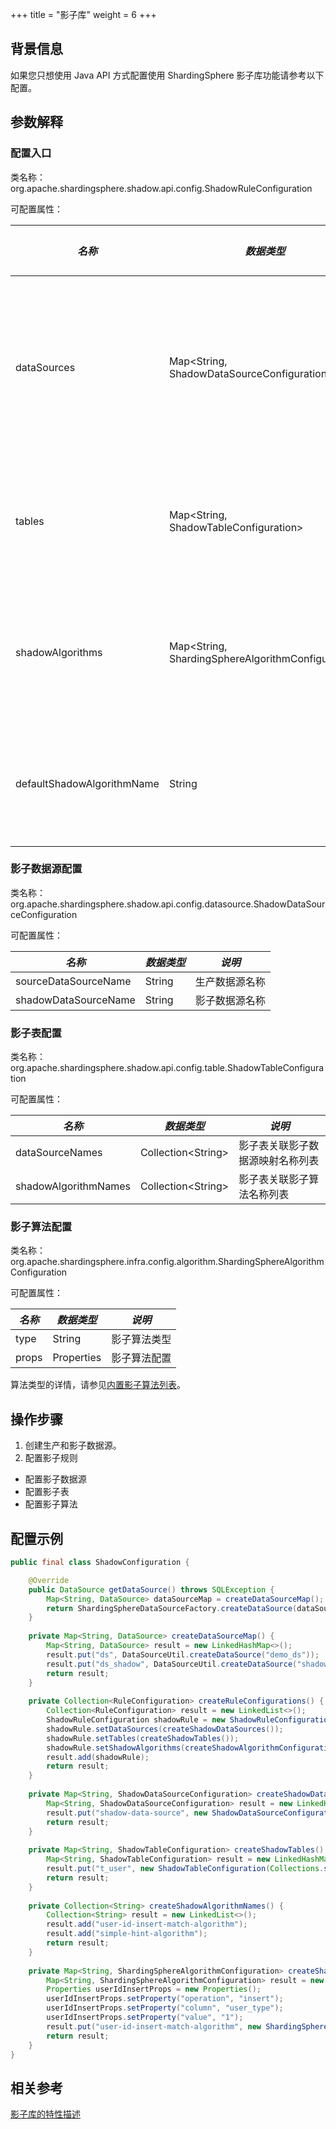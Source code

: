 +++
title = "影子库"
weight = 6
+++

## 背景信息

如果您只想使用 Java API 方式配置使用 ShardingSphere 影子库功能请参考以下配置。

## 参数解释
### 配置入口

类名称：org.apache.shardingsphere.shadow.api.config.ShadowRuleConfiguration

可配置属性：

| *名称*   | *数据类型*  | *说明*  | *默认值* |
| -------- | ----------- | ------- | ------- |
| dataSources  | Map\<String, ShadowDataSourceConfiguration\> | 影子数据源映射名称和配置 | 无  |
| tables | Map\<String, ShadowTableConfiguration\> | 影子表名称和配置 | 无 |
| shadowAlgorithms | Map\<String, ShardingSphereAlgorithmConfiguration\> | 影子算法名称和配置 | 无   |
| defaultShadowAlgorithmName | String | 默认影子算法名称  | 无 |

### 影子数据源配置

类名称：org.apache.shardingsphere.shadow.api.config.datasource.ShadowDataSourceConfiguration

可配置属性：

| *名称*                | *数据类型* | *说明*       |
| -------------------- | --------- | ----------- |
| sourceDataSourceName | String    | 生产数据源名称 |
| shadowDataSourceName | String    | 影子数据源名称 |

### 影子表配置

类名称：org.apache.shardingsphere.shadow.api.config.table.ShadowTableConfiguration

可配置属性：

| *名称*                | *数据类型*            | *说明*                   |
| -------------------- | -------------------- | ----------------------- |
| dataSourceNames      | Collection\<String\> | 影子表关联影子数据源映射名称列表 |
| shadowAlgorithmNames | Collection\<String\> | 影子表关联影子算法名称列表   |

### 影子算法配置

类名称：org.apache.shardingsphere.infra.config.algorithm.ShardingSphereAlgorithmConfiguration

可配置属性：

| *名称*  | *数据类型* | *说明* |
| ------- | ---------- | ------- |
| type | String | 影子算法类型 |
| props | Properties | 影子算法配置 |

算法类型的详情，请参见[内置影子算法列表](/cn/user-manual/shardingsphere-jdbc/builtin-algorithm/shadow)。

## 操作步骤

1. 创建生产和影子数据源。
1. 配置影子规则
- 配置影子数据源
- 配置影子表
- 配置影子算法

## 配置示例

```java
public final class ShadowConfiguration {

    @Override
    public DataSource getDataSource() throws SQLException {
        Map<String, DataSource> dataSourceMap = createDataSourceMap();
        return ShardingSphereDataSourceFactory.createDataSource(dataSourceMap, createRuleConfigurations(), createShardingSphereProps());
    }
    
    private Map<String, DataSource> createDataSourceMap() {
        Map<String, DataSource> result = new LinkedHashMap<>();
        result.put("ds", DataSourceUtil.createDataSource("demo_ds"));
        result.put("ds_shadow", DataSourceUtil.createDataSource("shadow_demo_ds"));
        return result;
    }
    
    private Collection<RuleConfiguration> createRuleConfigurations() {
        Collection<RuleConfiguration> result = new LinkedList<>();
        ShadowRuleConfiguration shadowRule = new ShadowRuleConfiguration();
        shadowRule.setDataSources(createShadowDataSources());
        shadowRule.setTables(createShadowTables());
        shadowRule.setShadowAlgorithms(createShadowAlgorithmConfigurations());
        result.add(shadowRule);
        return result;
    }
    
    private Map<String, ShadowDataSourceConfiguration> createShadowDataSources() {
        Map<String, ShadowDataSourceConfiguration> result = new LinkedHashMap<>();
        result.put("shadow-data-source", new ShadowDataSourceConfiguration("ds", "ds_shadow"));
        return result;
    }
    
    private Map<String, ShadowTableConfiguration> createShadowTables() {
        Map<String, ShadowTableConfiguration> result = new LinkedHashMap<>();
        result.put("t_user", new ShadowTableConfiguration(Collections.singletonList("shadow-data-source"), createShadowAlgorithmNames()));
        return result;
    }
    
    private Collection<String> createShadowAlgorithmNames() {
        Collection<String> result = new LinkedList<>();
        result.add("user-id-insert-match-algorithm");
        result.add("simple-hint-algorithm");
        return result;
    }
    
    private Map<String, ShardingSphereAlgorithmConfiguration> createShadowAlgorithmConfigurations() {
        Map<String, ShardingSphereAlgorithmConfiguration> result = new LinkedHashMap<>();
        Properties userIdInsertProps = new Properties();
        userIdInsertProps.setProperty("operation", "insert");
        userIdInsertProps.setProperty("column", "user_type");
        userIdInsertProps.setProperty("value", "1");
        result.put("user-id-insert-match-algorithm", new ShardingSphereAlgorithmConfiguration("VALUE_MATCH", userIdInsertProps));
        return result;
    }
}
```

## 相关参考

[影子库的特性描述](/cn/features/shadow/)

